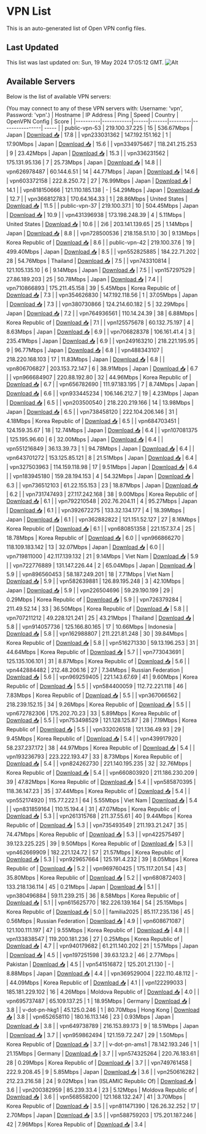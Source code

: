 # VPN List

This is an auto-generated list of Open VPN config files.

## Last Updated

This list was last updated on: Sun, 19 May 2024 17:05:12 GMT.
![Alt](https://repobeats.axiom.co/api/embed/186b98318ef1479477931607c1ad7d823f12451f.svg "Repobeats analytics image")

## Available Servers

Below is the list of available VPN servers:

(You may connect to any of these VPN servers with: Username: 'vpn', Password: 'vpn'.)
| Hostname | IP Address | Ping | Speed | Country | OpenVPN Config | Score |
|----------|------------|------|-------|---------|----------------| ----- |
| public-vpn-53 | 219.100.37.225 | 15 | 536.67Mbps | Japan | [Download 📥](./configs/server_0_JP.ovpn) | 17.8 |
| vpn233031362 | 147.192.151.162 | 1 | 17.90Mbps | Japan | [Download 📥](./configs/server_1_JP.ovpn) | 15.6 |
| vpn334975467 | 118.241.215.253 | 9 | 23.42Mbps | Japan | [Download 📥](./configs/server_2_JP.ovpn) | 15.3 |
| vpn336231562 | 175.131.95.136 | 7 | 25.73Mbps | Japan | [Download 📥](./configs/server_3_JP.ovpn) | 14.8 |
| vpn626978487 | 60.144.6.51 | 14 | 44.77Mbps | Japan | [Download 📥](./configs/server_4_JP.ovpn) | 14.6 |
| vpn603372158 | 222.8.250.72 | 27 | 76.99Mbps | Japan | [Download 📥](./configs/server_5_JP.ovpn) | 14.1 |
| vpn818150666 | 121.110.185.138 | - | 54.29Mbps | Japan | [Download 📥](./configs/server_6_JP.ovpn) | 12.7 |
| vpn366812783 | 170.64.164.33 | 1 | 28.86Mbps | United States | [Download 📥](./configs/server_7_US.ovpn) | 11.5 |
| public-vpn-37 | 219.100.37.1 | 10 | 504.45Mbps | Japan | [Download 📥](./configs/server_8_JP.ovpn) | 10.9 |
| vpn431396938 | 173.198.248.39 | 4 | 5.11Mbps | United States | [Download 📥](./configs/server_9_US.ovpn) | 10.6 |
| 2i6 | 203.141.139.65 | 25 | 1.14Mbps | Japan | [Download 📥](./configs/server_10_JP.ovpn) | 8.8 |
| vpn728500536 | 218.158.51.10 | 30 | 9.13Mbps | Korea Republic of | [Download 📥](./configs/server_11_KR.ovpn) | 8.6 |
| public-vpn-42 | 219.100.37.6 | 19 | 499.40Mbps | Japan | [Download 📥](./configs/server_12_JP.ovpn) | 8.5 |
| vpn552825885 | 184.22.71.202 | 28 | 54.76Mbps | Thailand | [Download 📥](./configs/server_13_TH.ovpn) | 7.5 |
| vpn743310814 | 121.105.135.10 | 6 | 9.14Mbps | Japan | [Download 📥](./configs/server_14_JP.ovpn) | 7.5 |
| vpn157297529 | 27.86.189.203 | 25 | 50.78Mbps | Japan | [Download 📥](./configs/server_15_JP.ovpn) | 7.4 |
| vpn710866893 | 175.211.45.158 | 39 | 5.45Mbps | Korea Republic of | [Download 📥](./configs/server_16_KR.ovpn) | 7.3 |
| vpn354626830 | 147.192.118.56 | 1 | 37.05Mbps | Japan | [Download 📥](./configs/server_17_JP.ovpn) | 7.3 |
| vpn380730866 | 124.214.60.182 | 5 | 32.29Mbps | Japan | [Download 📥](./configs/server_18_JP.ovpn) | 7.2 |
| vpn764936561 | 110.14.24.39 | 38 | 6.88Mbps | Korea Republic of | [Download 📥](./configs/server_19_KR.ovpn) | 7.1 |
| vpn125575678 | 60.132.75.197 | 4 | 8.63Mbps | Japan | [Download 📥](./configs/server_20_JP.ovpn) | 6.9 |
| vpn706828378 | 106.161.41.4 | 3 | 235.41Mbps | Japan | [Download 📥](./configs/server_21_JP.ovpn) | 6.9 |
| vpn249163210 | 218.221.195.95 | 9 | 96.77Mbps | Japan | [Download 📥](./configs/server_22_JP.ovpn) | 6.8 |
| vpn488343107 | 218.220.168.103 | 17 | 11.83Mbps | Japan | [Download 📥](./configs/server_23_JP.ovpn) | 6.8 |
| vpn806706827 | 203.153.72.147 | 6 | 38.91Mbps | Japan | [Download 📥](./configs/server_24_JP.ovpn) | 6.7 |
| vpn966684907 | 220.88.192.80 | 32 | 44.96Mbps | Korea Republic of | [Download 📥](./configs/server_25_KR.ovpn) | 6.7 |
| vpn656782690 | 111.97.183.195 | 7 | 8.74Mbps | Japan | [Download 📥](./configs/server_26_JP.ovpn) | 6.6 |
| vpn933445234 | 106.146.212.7 | 19 | 4.23Mbps | Japan | [Download 📥](./configs/server_27_JP.ovpn) | 6.5 |
| vpn203500540 | 218.220.219.166 | 14 | 13.98Mbps | Japan | [Download 📥](./configs/server_28_JP.ovpn) | 6.5 |
| vpn738458120 | 222.104.206.146 | 31 | 4.18Mbps | Korea Republic of | [Download 📥](./configs/server_29_KR.ovpn) | 6.5 |
| vpn684703451 | 124.159.35.67 | 18 | 12.74Mbps | Japan | [Download 📥](./configs/server_30_JP.ovpn) | 6.4 |
| vpn107081375 | 125.195.96.60 | 6 | 32.00Mbps | Japan | [Download 📥](./configs/server_31_JP.ovpn) | 6.4 |
| vpn551216849 | 36.13.39.73 | 1 | 94.78Mbps | Japan | [Download 📥](./configs/server_32_JP.ovpn) | 6.4 |
| vpn643701272 | 153.125.85.121 | 8 | 21.51Mbps | Japan | [Download 📥](./configs/server_33_JP.ovpn) | 6.4 |
| vpn327503963 | 114.159.118.98 | 17 | 9.51Mbps | Japan | [Download 📥](./configs/server_34_JP.ovpn) | 6.4 |
| vpn183945180 | 159.28.194.153 | 4 | 54.32Mbps | Japan | [Download 📥](./configs/server_35_JP.ovpn) | 6.3 |
| vpn736512103 | 61.22.155.153 | 23 | 18.87Mbps | Japan | [Download 📥](./configs/server_36_JP.ovpn) | 6.2 |
| vpn731747493 | 27.117.242.168 | 38 | 9.00Mbps | Korea Republic of | [Download 📥](./configs/server_37_KR.ovpn) | 6.1 |
| vpn792210548 | 202.76.204.11 | 4 | 95.27Mbps | Japan | [Download 📥](./configs/server_38_JP.ovpn) | 6.1 |
| vpn392672275 | 133.32.134.177 | 4 | 18.39Mbps | Japan | [Download 📥](./configs/server_39_JP.ovpn) | 6.1 |
| vpn362882822 | 121.151.52.127 | 27 | 8.16Mbps | Korea Republic of | [Download 📥](./configs/server_40_KR.ovpn) | 6.1 |
| vpn680851358 | 221.157.37.4 | 25 | 18.78Mbps | Korea Republic of | [Download 📥](./configs/server_41_KR.ovpn) | 6.0 |
| vpn966866270 | 118.109.183.142 | 13 | 32.07Mbps | Japan | [Download 📥](./configs/server_42_JP.ovpn) | 6.0 |
| vpn719811000 | 42.117.139.132 | 21 | 9.14Mbps | Viet Nam | [Download 📥](./configs/server_43_VN.ovpn) | 5.9 |
| vpn722776889 | 131.147.226.44 | 2 | 65.04Mbps | Japan | [Download 📥](./configs/server_44_JP.ovpn) | 5.9 |
| vpn896560453 | 58.187.249.201 | 18 | 7.71Mbps | Viet Nam | [Download 📥](./configs/server_45_VN.ovpn) | 5.9 |
| vpn582639881 | 126.89.195.248 | 3 | 42.10Mbps | Japan | [Download 📥](./configs/server_46_JP.ovpn) | 5.9 |
| vpn226504696 | 59.29.190.199 | 29 | 0.29Mbps | Korea Republic of | [Download 📥](./configs/server_47_KR.ovpn) | 5.9 |
| vpn726379284 | 211.49.52.14 | 33 | 36.50Mbps | Korea Republic of | [Download 📥](./configs/server_48_KR.ovpn) | 5.8 |
| vpn707211212 | 49.228.121.241 | 25 | 43.21Mbps | Thailand | [Download 📥](./configs/server_49_TH.ovpn) | 5.8 |
| vpn914057736 | 125.166.80.165 | 17 | 10.66Mbps | Indonesia | [Download 📥](./configs/server_50_ID.ovpn) | 5.8 |
| vpn162988807 | 211.221.81.248 | 30 | 39.84Mbps | Korea Republic of | [Download 📥](./configs/server_51_KR.ovpn) | 5.8 |
| vpn516271330 | 59.13.196.253 | 31 | 44.64Mbps | Korea Republic of | [Download 📥](./configs/server_52_KR.ovpn) | 5.7 |
| vpn773043691 | 125.135.106.101 | 31 | 8.87Mbps | Korea Republic of | [Download 📥](./configs/server_53_KR.ovpn) | 5.6 |
| vpn442884482 | 212.48.206.16 | 27 | 7.34Mbps | Russian Federation | [Download 📥](./configs/server_54_RU.ovpn) | 5.6 |
| vpn969259405 | 221.143.67.69 | 41 | 9.60Mbps | Korea Republic of | [Download 📥](./configs/server_55_KR.ovpn) | 5.5 |
| vpn584400059 | 112.72.221.118 | 46 | 7.83Mbps | Korea Republic of | [Download 📥](./configs/server_56_KR.ovpn) | 5.5 |
| vpn367066562 | 218.239.152.15 | 34 | 9.26Mbps | Korea Republic of | [Download 📥](./configs/server_57_KR.ovpn) | 5.5 |
| vpn672782306 | 175.202.70.23 | 33 | 5.89Mbps | Korea Republic of | [Download 📥](./configs/server_58_KR.ovpn) | 5.5 |
| vpn753498529 | 121.128.125.87 | 28 | 7.19Mbps | Korea Republic of | [Download 📥](./configs/server_59_KR.ovpn) | 5.5 |
| vpn332026518 | 121.136.49.93 | 29 | 9.45Mbps | Korea Republic of | [Download 📥](./configs/server_60_KR.ovpn) | 5.4 |
| vpn439917920 | 58.237.237.172 | 38 | 44.97Mbps | Korea Republic of | [Download 📥](./configs/server_61_KR.ovpn) | 5.4 |
| vpn193236793 | 223.222.193.47 | 33 | 8.73Mbps | Korea Republic of | [Download 📥](./configs/server_62_KR.ovpn) | 5.4 |
| vpn824262730 | 221.140.195.235 | 32 | 32.76Mbps | Korea Republic of | [Download 📥](./configs/server_63_KR.ovpn) | 5.4 |
| vpn660803920 | 211.186.230.209 | 39 | 47.82Mbps | Korea Republic of | [Download 📥](./configs/server_64_KR.ovpn) | 5.4 |
| vpn585870395 | 118.36.147.23 | 35 | 37.44Mbps | Korea Republic of | [Download 📥](./configs/server_65_KR.ovpn) | 5.4 |
| vpn552174920 | 115.77.222.1 | 64 | 5.55Mbps | Viet Nam | [Download 📥](./configs/server_66_VN.ovpn) | 5.4 |
| vpn831859164 | 110.15.194.4 | 31 | 47.07Mbps | Korea Republic of | [Download 📥](./configs/server_67_KR.ovpn) | 5.3 |
| vpn261315768 | 211.37.55.61 | 40 | 9.44Mbps | Korea Republic of | [Download 📥](./configs/server_68_KR.ovpn) | 5.3 |
| vpn735493549 | 211.193.21.247 | 35 | 74.47Mbps | Korea Republic of | [Download 📥](./configs/server_69_KR.ovpn) | 5.3 |
| vpn422575497 | 39.123.225.225 | 39 | 9.50Mbps | Korea Republic of | [Download 📥](./configs/server_70_KR.ovpn) | 5.3 |
| vpn462669909 | 182.221.124.72 | 57 | 21.57Mbps | Korea Republic of | [Download 📥](./configs/server_71_KR.ovpn) | 5.3 |
| vpn929657664 | 125.191.4.232 | 39 | 8.05Mbps | Korea Republic of | [Download 📥](./configs/server_72_KR.ovpn) | 5.2 |
| vpn969760425 | 175.117.201.54 | 43 | 35.80Mbps | Korea Republic of | [Download 📥](./configs/server_73_KR.ovpn) | 5.2 |
| vpn680872403 | 133.218.136.114 | 45 | 0.21Mbps | Japan | [Download 📥](./configs/server_74_JP.ovpn) | 5.1 |
| vpn380496884 | 59.11.239.215 | 36 | 8.58Mbps | Korea Republic of | [Download 📥](./configs/server_75_KR.ovpn) | 5.1 |
| vpn615625770 | 182.226.139.164 | 54 | 25.15Mbps | Korea Republic of | [Download 📥](./configs/server_76_KR.ovpn) | 5.0 |
| familia2025 | 85.117.235.136 | 45 | 0.56Mbps | Russian Federation | [Download 📥](./configs/server_77_RU.ovpn) | 4.9 |
| vpn608671087 | 121.100.111.197 | 47 | 9.55Mbps | Korea Republic of | [Download 📥](./configs/server_78_KR.ovpn) | 4.8 |
| vpn133838547 | 119.200.181.236 | 27 | 0.25Mbps | Korea Republic of | [Download 📥](./configs/server_79_KR.ovpn) | 4.7 |
| vpn940179682 | 61.211.140.202 | 21 | 1.57Mbps | Japan | [Download 📥](./configs/server_80_JP.ovpn) | 4.5 |
| vpn197251598 | 39.63.123.2 | 46 | 2.77Mbps | Pakistan | [Download 📥](./configs/server_81_PK.ovpn) | 4.5 |
| vpn541516872 | 125.201.21.130 | - | 8.88Mbps | Japan | [Download 📥](./configs/server_82_JP.ovpn) | 4.4 |
| vpn369529004 | 222.110.48.112 | - | 44.09Mbps | Korea Republic of | [Download 📥](./configs/server_83_KR.ovpn) | 4.1 |
| vpn122299033 | 185.181.229.102 | 16 | 4.26Mbps | Moldova Republic of | [Download 📥](./configs/server_84_MD.ovpn) | 4.0 |
| vpn695737487 | 65.109.137.25 | 1 | 18.95Mbps | Germany | [Download 📥](./configs/server_85_DE.ovpn) | 3.8 |
| v-dot-pn-hkg1 | 45.125.0.246 | 1 | 80.70Mbps | Hong Kong | [Download 📥](./configs/server_86_HK.ovpn) | 3.8 |
| vpn652658110 | 180.16.113.146 | 23 | 0.93Mbps | Japan | [Download 📥](./configs/server_87_JP.ovpn) | 3.8 |
| vpn649738789 | 216.153.89.173 | 9 | 18.51Mbps | Japan | [Download 📥](./configs/server_88_JP.ovpn) | 3.7 |
| vpn959862494 | 121.159.72.247 | 29 | 1.50Mbps | Korea Republic of | [Download 📥](./configs/server_89_KR.ovpn) | 3.7 |
| v-dot-pn-ams1 | 78.142.193.246 | 1 | 21.15Mbps | Germany | [Download 📥](./configs/server_90_DE.ovpn) | 3.7 |
| vpn574325264 | 220.76.183.61 | 28 | 0.29Mbps | Korea Republic of | [Download 📥](./configs/server_91_KR.ovpn) | 3.7 |
| vpn749761458 | 222.9.208.45 | 9 | 5.85Mbps | Japan | [Download 📥](./configs/server_92_JP.ovpn) | 3.6 |
| vpn250616282 | 212.23.216.58 | 24 | 9.02Mbps | Iran (ISLAMIC Republic Of) | [Download 📥](./configs/server_93_IR.ovpn) | 3.6 |
| vpn200382959 | 85.239.33.4 | 23 | 5.12Mbps | Moldova Republic of | [Download 📥](./configs/server_94_MD.ovpn) | 3.6 |
| vpn568558200 | 121.168.132.247 | 41 | 3.70Mbps | Korea Republic of | [Download 📥](./configs/server_95_KR.ovpn) | 3.5 |
| vpn811471390 | 126.26.32.252 | 17 | 2.70Mbps | Japan | [Download 📥](./configs/server_96_JP.ovpn) | 3.5 |
| vpn588759203 | 175.201.187.246 | 42 | 7.96Mbps | Korea Republic of | [Download 📥](./configs/server_97_KR.ovpn) | 3.4 |
